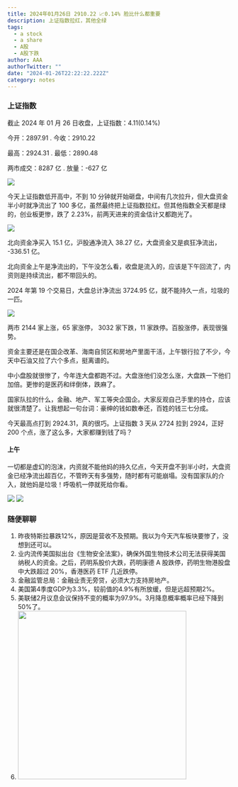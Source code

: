 ```yaml
---
title: 2024年01月26日 2910.22 📈0.14% 脸比什么都重要
description: 上证指数拉红，其他全绿
tags:
  - a stock
  - a share
  - A股
  - A股下跌
author: AAA
authorTwitter: ""
date: "2024-01-26T22:22:22.222Z"
category: notes
---
```


### 上证指数

截止 2024 年 01 月 26 日收盘，上证指数：<span class="font-semibold text-r-5">4.11(0.14%)</span>

今开：<span class="font-semibold text-g-5">2897.91</span> . 今收：<span class="font-semibold text-r-5">2910.22</span>

最高：<span class="font-semibold text-r-5">2924.31</span> . 最低：<span class="font-semibold text-g-5">2890.48</span>

两市成交：<span class="font-semibold">8287 亿</span> . 放量：<span class="font-semibold text-g-6">-627 亿</span>

<img src="/images/uploads/2024-01/20240126-zs-sh.png">

今天上证指数低开高中，不到 10 分钟就开始砸盘，中间有几次拉升，但大盘资金半小时就净流出了 100 多亿，虽然最终把上证指数拉红。但其他指数全天都是绿的，创业板更惨，跌了 2.23%，前两天进来的资金估计又都跑光了。

<img src="/images/uploads/2024-01/20240126-zs-bs.png">

北向资金净买入 <span class="font-semibold text-r-5">15.1 亿</span>，沪股通净流入 <span class="font-semibold text-r-5">38.27 亿</span>，大盘资金又是疯狂净流出， <span class="font-semibold text-g-6">-336.51 亿</span>。

北向资金上午是净流出的，下午没怎么看，收盘是流入的，应该是下午回流了，内资则是持续流出，都不带回头的。

2024 年第 19 个交易日，大盘总计净流出 <span class="font-semibold text-g-8">3724.95 亿</span>，就不能持久一点，垃圾的一匹。

<img src="/images/uploads/2024-01/20240126-zs-global.png">

两市 <span class="text-r-5">2144</span> 家上涨，65 家涨停， <span class="font-semibold text-g-5">3032</span> 家下跌，11 家跌停。百股涨停，表现很强势。

资金主要还是在国企改革、海南自贸区和房地产里面干活，上午银行拉了不少，今天中石油又拉了六个多点，挺离谱的。

中小盘股就很惨了，今年连大盘都跑不过。大盘涨他们没怎么涨，大盘跌一下他们加倍。更惨的是医药和绊倒体，跌麻了。

国家队拉的什么，金融、地产、军工等央企国企。大家反观自己手里的持仓，应该就很清楚了。让我想起一句台词：豪绅的钱如数奉还，百姓的钱三七分成。

今天最高点打到 2924.31，真的很巧。上证指数 3 天从 2724 拉到 2924，正好 200 个点，涨了这么多，大家都赚到钱了吗？

#### 上午

一切都是虚幻的泡沫，内资就不能他妈的持久亿点，今天开盘不到半小时，大盘资金已经净流出超百亿，不管昨天有多强势，随时都有可能崩塌。没有国家队的介入，就他妈是垃圾！呼吸机一停就死给你看。

<img src="/images/uploads/2024-01/20240126-zs-global-09.58.png">
<img src="/images/uploads/2024-01/20240126-zs-as-09.56.png">

### 随便聊聊

1. 昨夜特斯拉暴跌12%，原因是营收不及预期。我以为今天汽车板块要惨了，没想到还可以。
2. 业内流传美国拟出台《生物安全法案》，确保外国生物技术公司无法获得美国纳税人的资金。之后，药明系股价大跌，药明康德 A 股跌停，药明生物港股盘中大跌超过 20%，香港医药 ETF 几近跌停。
3. 金融监管总局：金融业责无旁贷，必须大力支持房地产。
4. 美国第4季度GDP为3.3%，较前值的4.9%有所放缓，但是远超预期2%。
5. 美联储2月议息会议保持不变的概率为97.9%。3月降息概率概率已经下降到50%了。
6. <img src="/images/uploads/2024-01/20240126-pic-1.jpg" style="width:380px">
